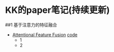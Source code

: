 # KK的paper笔记(持续更新)


##1 基于注意力的特征融合
* [Attentional Feature Fusion](10.1109/wacv48630.2021.00360) [code](https://github.com/YimianDai/open-aff)
  * 1
  * 2
